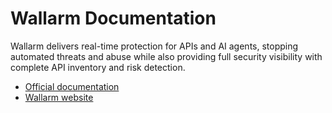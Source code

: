 # Wallarm Documentation

Wallarm delivers real-time protection for APIs and AI agents, stopping automated threats and abuse while also providing full security visibility with complete API inventory and risk detection.

* [Official documentation](https://docs.wallarm.com/)
* [Wallarm website](https://www.wallarm.com)
